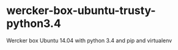 wercker-box-ubuntu-trusty-python3.4
===================================

Wercker box Ubuntu 14.04 with python 3.4 and pip and virtualenv
